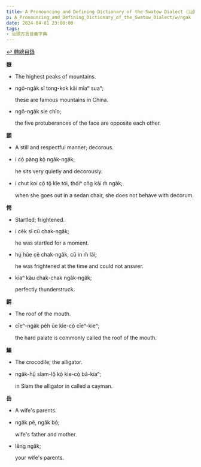 ```yaml
---
title: A Pronouncing and Defining Dictionary of the Swatow Dialect (汕頭方言音義字典) / ngak
p: A_Pronouncing_and_Defining_Dictionary_of_the_Swatow_Dialect/w/ngak
date: 2024-04-01 23:00:00
tags: 
- 汕頭方言音義字典
---
```


[↩️ 轉總目錄](/A_Pronouncing_and_Defining_Dictionary_of_the_Swatow_Dialect)


**嶽**
- The highest peaks of mountains.

- ngŏ-ngâk sĭ tong-kok kâi mîaⁿ suaⁿ;

  these are famous mountains in China.

- ngŏ-ngâk sie chîo;

  the five protuberances of the face are opposite each other.

**顗**
- A still and respectful manner; decorous.

- i cò̤ pàng kò̤ ngâk-ngâk;

  he sits very quietly and decorously.

- i chut koi cŏ̤ tŏ̤ kīe tói, thóiⁿ cn̂g kâi m̄ ngâk;

  when she goes out in a sedan chair, she does not behave with decorum.

**愕**
- Startled; frightened.

- i cêk sî cū chak-ngâk;

  he was startled for a moment.

- hṳ́ hûe cē chak-ngâk, cū ìn m̄ lâi;

  he was frightened at the time and could not answer.

- kiaⁿ kàu chak-chak ngâk-ngâk;

  perfectly thunderstruck.

**齶**
- The roof of the mouth.

- cīeⁿ-ngâk pêh ūe kìe-cò̤ cīeⁿ-kieⁿ;

  the hard palate is commonly called the roof of the mouth.

**鱷**
- The crocodile; the alligator.

- ngâk-hṳ̂ sîam-lô̤ kò̤ kìe-cò̤ bâ-kíaⁿ;

  in Siam the alligator in called a cayman. 

**岳**
- A wife's parents.

- ngâk pĕ, ngâk bó̤;

  wife's father and mother.

- lĕng ngâk;

  your wife's parents.